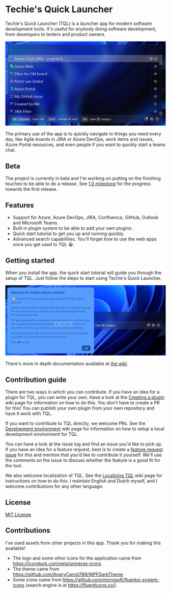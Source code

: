 # Techie's Quick Launcher

Techie's Quick Launcher (TQL) is a launcher app for modern software development tools. It's useful for anybody doing software development, from developers to testers and product owners.

![](Documentation/Assets/Screenshot.png)

The primary use of the app is to quickly navigate to things you need every day, like Agile boards in JIRA or Azure DevOps, work items and issues, Azure Portal resources, and even people if you want to quickly start a teams chat.

## Beta

The project is currently in beta and I'm working on putting on the finishing touches to be able to do a release. See [1.0 milestone](https://github.com/TQLApp/TQL/milestone/1) for the progress towards the first release.

## Features

- Support for Azure, Azure DevOps, JIRA, Confluence, GitHub, Outlook and Microsoft Teams.
- Built in plugin system to be able to add your own plugins.
- Quick start tutorial to get you up and running quickly.
- Advanced search capabilities. You'll forget how to use the web apps once you get used to TQL 😀.

## Getting started

When you install the app, the quick start tutorial will guide you through the setup of TQL. Just follow the steps to start using Techie's Quick Launcher.

![](Documentation/Assets/Quick%20Start%20Screenshot.png)

There's more in depth documentation available at [the wiki](https://github.com/TQLApp/TQL/wiki).

## Contribution guide

There are two ways in which you can contribute. If you have an idea for a plugin for TQL, you can write your own. Have a look at the [Creating a plugin](https://github.com/TQLApp/TQL/wiki/Creating-a-plugin) wiki page for information on how to do this. You don't have to create a PR for this! You can publish your own plugin from your own repository and have it work with TQL.

If you want to contribute to TQL directly, we welcome PRs. See the [Development environment](https://github.com/TQLApp/TQL/wiki/Development-environment) wiki page for information on how to setup a local development environment for TQL.

You can have a look at the issue log and find an issue you'd like to pick up. If you have an idea for a feature request, best is to create a [feature request issue](https://github.com/TQLApp/TQL/issues/new?assignees=&labels=&projects=&template=feature_request.md&title=) for this and mention that you'd like to contribute it yourself. We'll use the comments on the issue to discuss whether the feature is a good fit for the tool.

We also welcome localization of TQL. See the [Localizing TQL](https://github.com/TQLApp/TQL/wiki/Localizing-TQL) wiki page for instructions on how to do this. I maintain English and Dutch myself, and I welcome contributions for any other language.

## License

[MIT License](LICENSE).

## Contributions

I've used assets from other projects in this app. Thank you for making this available!

- The logo and some other icons for the application came from https://iconduck.com/sets/universe-icons.
- The theme came from https://github.com/AngryCarrot789/WPFDarkTheme.
- Some icons came from https://github.com/microsoft/fluentui-system-icons (search engine is at https://fluenticons.co/).
